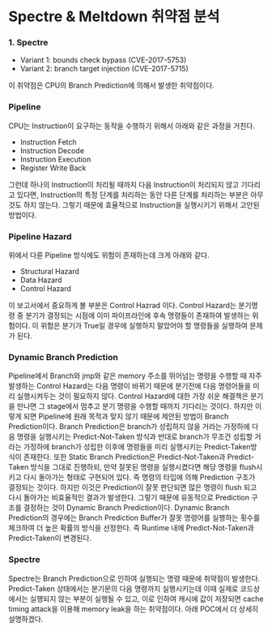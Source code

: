 # Spectre & Meltdown 취약점 분석
### 1. Spectre
- Variant 1: bounds check bypass (CVE-2017-5753)
- Variant 2: branch target injection (CVE-2017-5715)

이 취약점은 CPU의 Branch Prediction에 의해서 발생한 취약점이다.
### Pipeline
CPU는 Instruction이 요구하는 동작을 수행하기 위해서 아래와 같은 과정을 거친다.
- Instruction Fetch
- Instruction Decode
- Instruction Execution
- Register Write Back

그런데 하나의 Instruction이 처리될 때까지 다음 Instruction이 처리되지 않고 기다리고 있다면, Instruction의 특정 단계를 처리하는 동안 다른 단계를 처리하는 부분은 아무것도 하지 않는다. 그렇기 때문에 효율적으로 Instruction을 실행시키기 위해서 고안된 방법이다.
### Pipeline Hazard
위에서 다룬 Pipeline 방식에도 위험이 존재하는데 크게 아래와 같다.
- Structural Hazard
- Data Hazard
- Control Hazard

이 보고서에서 중요하게 볼 부분은 Control Hazrad 이다.
Control Hazard는 분기명령 중 분기가 결정되는 시점에 이미 파이프라인에 후속 명령들이 존재하여 발생하는 위험이다. 이 위험은 분기가 True일 경우에 실행하지 말았어야 할 명령들을 실행하여 문제가 된다.
### Dynamic Branch Prediction
Pipeline에서 Branch와 jmp와 같은 memory 주소를 뛰어넘는 명령을 수행할 때 자주 발생하는 Control Hazard는 다음 명령이 바뀌기 때문에 분기전에 다음 명령어들을 미리 실행시켜두는 것이 필요하지 않다. Control Hazard에 대한 가장 쉬운 해결책은 분기을 만나면 그 stage에서 멈추고 분기 명령을 수행할 때까지 기다리는 것이다. 하지만 이렇게 되면 Pipeline에 원래 목적과 맞지 않기 때문에 제안된 방법이 Branch Prediction이다.
Branch Prediction은 branch가 성립하지 않을 거라는 가정하에 다음 명령을 실행시키는 Predict-Not-Taken 방식과 반대로 branch가 무조건 성립할 거라는 가정하에 branch가 성립한 이후에 명령들을 미리 실행시키는 Predict-Taken방식이 존재한다. 또한 Static Branch Prediction은 Predict-Not-Taken과 Predict-Taken 방식을 그대로 진행하되, 만약 잘못된 명령을 실행시켰다면 해당 명령을 flush시키고 다시 돌아가는 형태로 구현되어 있다. 즉 명령의 타입에 의해 Prediction 구조가 결정되는 것이다. 하지만 이것은 Prediction이 잘못 판단되면 많은 명령이 flush 되고 다시 돌아가는 비효율적인 결과가 발생한다. 그렇기 때문에 유동적으로 Prediction 구조를 결정하는 것이 Dynamic Branch Prediction이다.
Dynamic Branch Prediction의 경우에는 Branch Prediction Buffer가 잘못 명령어를 실행하는 횟수를 체크하여 더 높은 확률의 방식을 선정한다. 즉 Runtime 내에 Predict-Not-Taken과 Predict-Taken이 변경된다.
### Spectre
Spectre는 Branch Prediction으로 인하여 실행되는 명령 때문에 취약점이 발생한다. Predict-Taken 상태에서는 분기문의 다음 명령까지 실행시키는데 이때 실제로 코드상에서는 실행되지 않는 부분이 실행될 수 있고, 이로 인하여 캐시에 값이 저장되면 cache timing attack을 이용해 memory leak을 하는 취약점이다. 아래 POC에서 더 상세히 설명하겠다.
